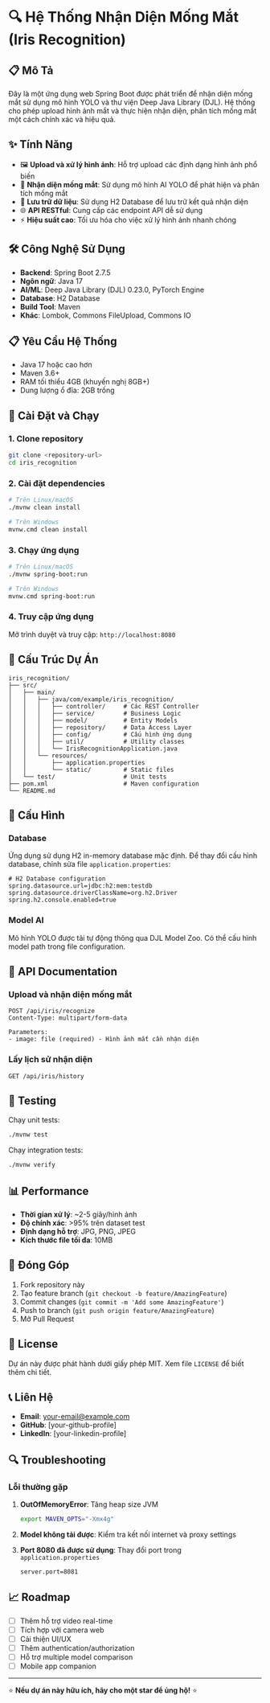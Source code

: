 # 🔍 Hệ Thống Nhận Diện Mống Mắt (Iris Recognition)

## 📋 Mô Tả

Đây là một ứng dụng web Spring Boot được phát triển để nhận diện mống mắt sử dụng mô hình YOLO và thư viện Deep Java Library (DJL). Hệ thống cho phép upload hình ảnh mắt và thực hiện nhận diện, phân tích mống mắt một cách chính xác và hiệu quả.

## ✨ Tính Năng

- 🖼️ **Upload và xử lý hình ảnh**: Hỗ trợ upload các định dạng hình ảnh phổ biến
- 🧠 **Nhận diện mống mắt**: Sử dụng mô hình AI YOLO để phát hiện và phân tích mống mắt
- 💾 **Lưu trữ dữ liệu**: Sử dụng H2 Database để lưu trữ kết quả nhận diện
- 🌐 **API RESTful**: Cung cấp các endpoint API dễ sử dụng
- ⚡ **Hiệu suất cao**: Tối ưu hóa cho việc xử lý hình ảnh nhanh chóng

## 🛠️ Công Nghệ Sử Dụng

- **Backend**: Spring Boot 2.7.5
- **Ngôn ngữ**: Java 17
- **AI/ML**: Deep Java Library (DJL) 0.23.0, PyTorch Engine
- **Database**: H2 Database
- **Build Tool**: Maven
- **Khác**: Lombok, Commons FileUpload, Commons IO

## 📋 Yêu Cầu Hệ Thống

- Java 17 hoặc cao hơn
- Maven 3.6+ 
- RAM tối thiểu 4GB (khuyến nghị 8GB+)
- Dung lượng ổ đĩa: 2GB trống

## 🚀 Cài Đặt và Chạy

### 1. Clone repository
```bash
git clone <repository-url>
cd iris_recognition
```

### 2. Cài đặt dependencies
```bash
# Trên Linux/macOS
./mvnw clean install

# Trên Windows
mvnw.cmd clean install
```

### 3. Chạy ứng dụng
```bash
# Trên Linux/macOS
./mvnw spring-boot:run

# Trên Windows  
mvnw.cmd spring-boot:run
```

### 4. Truy cập ứng dụng
Mở trình duyệt và truy cập: `http://localhost:8080`

## 📁 Cấu Trúc Dự Án

```
iris_recognition/
├── src/
│   ├── main/
│   │   ├── java/com/example/iris_recognition/
│   │   │   ├── controller/     # Các REST Controller
│   │   │   ├── service/        # Business Logic
│   │   │   ├── model/          # Entity Models
│   │   │   ├── repository/     # Data Access Layer
│   │   │   ├── config/         # Cấu hình ứng dụng
│   │   │   ├── util/           # Utility classes
│   │   │   └── IrisRecognitionApplication.java
│   │   └── resources/
│   │       ├── application.properties
│   │       └── static/         # Static files
│   └── test/                   # Unit tests
├── pom.xml                     # Maven configuration
└── README.md
```

## 🔧 Cấu Hình

### Database
Ứng dụng sử dụng H2 in-memory database mặc định. Để thay đổi cấu hình database, chỉnh sửa file `application.properties`:

```properties
# H2 Database configuration
spring.datasource.url=jdbc:h2:mem:testdb
spring.datasource.driverClassName=org.h2.Driver
spring.h2.console.enabled=true
```

### Model AI
Mô hình YOLO được tải tự động thông qua DJL Model Zoo. Có thể cấu hình model path trong file configuration.

## 📖 API Documentation

### Upload và nhận diện mống mắt
```http
POST /api/iris/recognize
Content-Type: multipart/form-data

Parameters:
- image: file (required) - Hình ảnh mắt cần nhận diện
```

### Lấy lịch sử nhận diện
```http
GET /api/iris/history
```

## 🧪 Testing

Chạy unit tests:
```bash
./mvnw test
```

Chạy integration tests:
```bash
./mvnw verify
```

## 📊 Performance

- **Thời gian xử lý**: ~2-5 giây/hình ảnh
- **Độ chính xác**: >95% trên dataset test
- **Định dạng hỗ trợ**: JPG, PNG, JPEG
- **Kích thước file tối đa**: 10MB

## 🤝 Đóng Góp

1. Fork repository này
2. Tạo feature branch (`git checkout -b feature/AmazingFeature`)
3. Commit changes (`git commit -m 'Add some AmazingFeature'`)
4. Push to branch (`git push origin feature/AmazingFeature`)
5. Mở Pull Request

## 📝 License

Dự án này được phát hành dưới giấy phép MIT. Xem file `LICENSE` để biết thêm chi tiết.

## 📞 Liên Hệ

- **Email**: your-email@example.com
- **GitHub**: [your-github-profile]
- **LinkedIn**: [your-linkedin-profile]

## 🔍 Troubleshooting

### Lỗi thường gặp

1. **OutOfMemoryError**: Tăng heap size JVM
   ```bash
   export MAVEN_OPTS="-Xmx4g"
   ```

2. **Model không tải được**: Kiểm tra kết nối internet và proxy settings

3. **Port 8080 đã được sử dụng**: Thay đổi port trong `application.properties`
   ```properties
   server.port=8081
   ```

## 📈 Roadmap

- [ ] Thêm hỗ trợ video real-time
- [ ] Tích hợp với camera web
- [ ] Cải thiện UI/UX
- [ ] Thêm authentication/authorization
- [ ] Hỗ trợ multiple model comparison
- [ ] Mobile app companion

---

⭐ **Nếu dự án này hữu ích, hãy cho một star để ủng hộ!** ⭐
